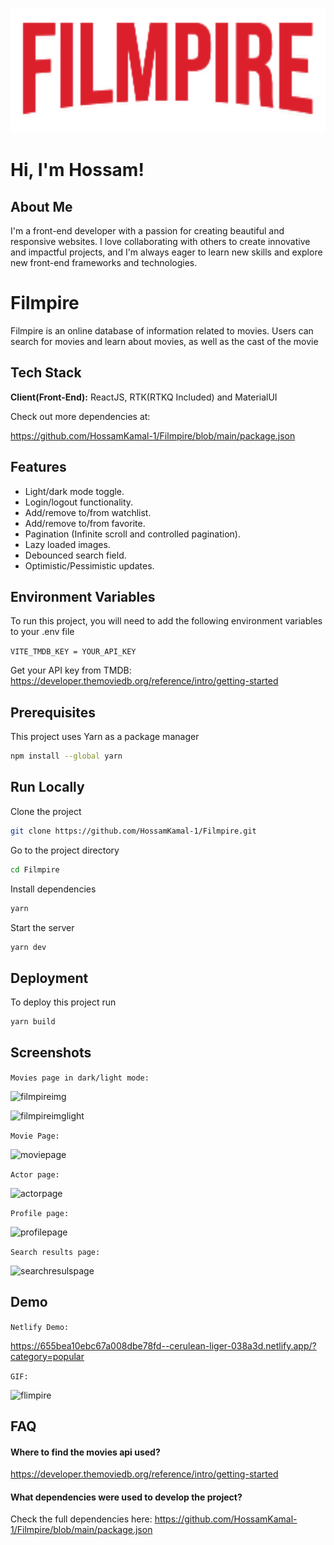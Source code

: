 <p align="center">
  <img  src="https://raw.githubusercontent.com/HossamKamal-1/Filmpire/main/src/assets/images/logo.png" height="200"/>
</p>



# Hi, I'm Hossam! 


##  About Me
I'm a front-end
developer with a passion for
creating beautiful and
responsive websites. I love
collaborating with others to
create innovative and impactful
projects, and I'm always eager
to learn new skills and explore
new front-end frameworks and
technologies.


# Filmpire

Filmpire is an online database of information related to movies. Users can search for movies and learn about movies, as well as the cast of the movie


## Tech Stack

**Client(Front-End):** ReactJS, RTK(RTKQ Included) and MaterialUI

Check out more dependencies at: 

https://github.com/HossamKamal-1/Filmpire/blob/main/package.json


## Features

- Light/dark mode toggle.
- Login/logout functionality.
- Add/remove to/from watchlist.
- Add/remove to/from favorite.
- Pagination (Infinite scroll and controlled pagination).
- Lazy loaded images.
- Debounced search field.
- Optimistic/Pessimistic updates.


## Environment Variables

To run this project, you will need to add the following environment variables to your .env file

`VITE_TMDB_KEY = YOUR_API_KEY`

Get your API key from TMDB: https://developer.themoviedb.org/reference/intro/getting-started

## Prerequisites
This project uses Yarn as a package manager
```bash
npm install --global yarn
```
## Run Locally

Clone the project

```bash
git clone https://github.com/HossamKamal-1/Filmpire.git
```

Go to the project directory

```bash
cd Filmpire
```

Install dependencies

```bash
yarn
```

Start the server

```bash
yarn dev
```


## Deployment

To deploy this project run

```bash
yarn build
```


## Screenshots
`Movies page in dark/light mode:`

![filmpireimg](https://github.com/HossamKamal-1/Filmpire/assets/99696657/c6fd8ec5-de5e-4c85-a243-ced15f6959a9)

![filmpireimglight](https://github.com/HossamKamal-1/Filmpire/assets/99696657/78a2df4f-7702-465d-8d7c-3504cd1543cc)

`Movie Page:`

![moviepage](https://github.com/HossamKamal-1/Filmpire/assets/99696657/2b6a7310-6369-446f-a613-589de9938a67)

`Actor page:`

![actorpage](https://github.com/HossamKamal-1/Filmpire/assets/99696657/835c93aa-dcc7-47fc-8673-42c9c321fc93)

`Profile page:`

![profilepage](https://github.com/HossamKamal-1/Filmpire/assets/99696657/469a343f-9b9f-4a4f-85f2-26395a2e7703)

`Search results page:`

![searchresulspage](https://github.com/HossamKamal-1/Filmpire/assets/99696657/deac2275-f21c-44b3-b342-c0db3ac7101c)

## Demo

`Netlify Demo:`

https://655bea10ebc67a008dbe78fd--cerulean-liger-038a3d.netlify.app/?category=popular

`GIF:`

![flimpire](https://github.com/HossamKamal-1/Filmpire/assets/99696657/7b0078b2-f573-486e-ac8e-77fd179c14f7)




## FAQ

#### Where to find the movies api used?

https://developer.themoviedb.org/reference/intro/getting-started

#### What dependencies were used to develop the project?

Check the full dependencies here: 
https://github.com/HossamKamal-1/Filmpire/blob/main/package.json


